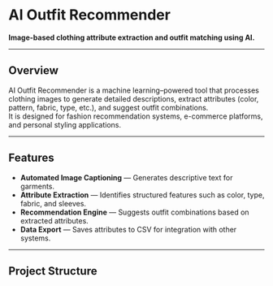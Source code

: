 # AI Outfit Recommender
**Image-based clothing attribute extraction and outfit matching using AI.**

---

## Overview
AI Outfit Recommender is a machine learning–powered tool that processes clothing images to generate detailed descriptions, extract attributes (color, pattern, fabric, type, etc.), and suggest outfit combinations.  
It is designed for fashion recommendation systems, e-commerce platforms, and personal styling applications.

---

## Features
- **Automated Image Captioning** — Generates descriptive text for garments.
- **Attribute Extraction** — Identifies structured features such as color, type, fabric, and sleeves.
- **Recommendation Engine** — Suggests outfit combinations based on extracted attributes.
- **Data Export** — Saves attributes to CSV for integration with other systems.

---

## Project Structure
